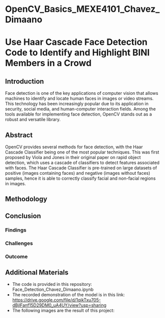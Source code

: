 # OpenCV_Basics_MEXE4101_Chavez_Dimaano

# Use Haar Cascade Face Detection Code to Identify and Highlight BINI Members in a Crowd
## Introduction

  Face detection is one of the key applications of computer vision that allows machines to identify and locate human faces in images or video streams. This technology has been increasingly popular due to its application in security, social media, and human-computer interaction fields. Among the tools available for implementing face detection, OpenCV stands out as a robust and versatile library.

## Abstract

  OpenCV provides several methods for face detection, with the Haar Cascade Classifier being one of the most popular techniques. This was first proposed by Viola and Jones in their original paper on rapid object detection, which uses a cascade of classifiers to detect features associated with faces. The Haar Cascade Classifier is pre-trained on large datasets of positive (images containing faces) and negative (images without faces) samples, hence it is able to correctly classify facial and non-facial regions in images.

## Methodology

## Conclusion
### Findings
### Challenges
### Outcome

## Additional Materials

  * The code is provided in this repository: Face_Detection_Chavez_Dimaano.ipynb
  * The recorded demonstration of the model is in this link: https://drive.google.com/file/d/1qikTxu705-dBjlFanf15D29DM0_uA4UY/view?usp=sharing
  * The following images are the result of this project:

  
















  
